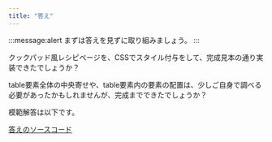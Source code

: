 ```yaml
---
title: "答え"
---
```


:::message:alert
まずは答えを見ずに取り組みましょう。
:::

クックパッド風レシピページを、CSSでスタイル付与をして、完成見本の通り実装できたでしょうか？

table要素全体の中央寄せや、table要素内の要素の配置は、少しご自身で調べる必要があったかもしれませんが、完成までできたでしょうか？

模範解答は以下です。

[答えのソースコード](https://github.com/schabibi1/zenn-book-challenges/tree/main/lesson2-cookpad-style-answer)